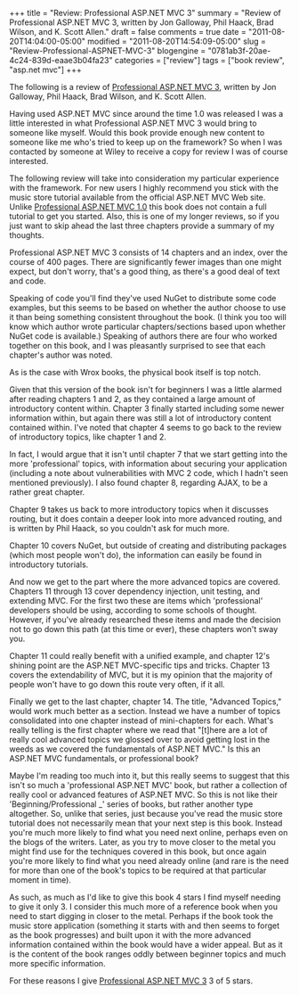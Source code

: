 +++
title = "Review: Professional ASP.NET MVC 3"
summary = "Review of Professional ASP.NET MVC 3, written by Jon Galloway, Phil Haack, Brad Wilson, and K. Scott Allen."
draft = false
comments = true
date = "2011-08-20T14:04:00-05:00"
modified = "2011-08-20T14:54:09-05:00"
slug = "Review-Professional-ASPNET-MVC-3"
blogengine = "0781ab3f-20ae-4c24-839d-eaae3b04fa23"
categories = ["review"]
tags = ["book review", "asp.net mvc"]
+++

<div class="note">
<p>The following is a review of <a rel="external" href="http://www.amazon.com/gp/product/1118076583?tag=strivinglifen-20">Professional ASP.NET MVC 3</a>, written by Jon Galloway, Phil Haack, Brad Wilson, and K. Scott Allen.</p>
</div>
<p>Having used ASP.NET MVC since around the time 1.0 was released I was a little interested in what Professional ASP.NET MVC 3 would bring to someone like myself. Would this book provide enough new content to someone like me who's tried to keep up on the framework? So when I was contacted by someone at Wiley to receive a copy for review I was of course interested.</p>
<p>The following review will take into consideration my particular experience with the framework. For new users I highly recommend you stick with the music store tutorial available from the official ASP.NET MVC Web site. Unlike <a href="http://strivinglife.com/words/post/Review-Professional-ASPNET-MVC-10.aspx">Professional ASP.NET MVC 1.0</a> this book does not contain a full tutorial to get you started. Also, this is one of my longer reviews, so if you just want to skip ahead the last three chapters provide a summary of my thoughts.</p>
<p>Professional ASP.NET MVC 3 consists of 14 chapters and an index, over the course of 400 pages. There are significantly fewer images than one might expect, but don't worry, that's a good thing, as there's a good deal of text and code.</p>
<p>Speaking of code you'll find they've used NuGet to distribute some code examples, but this seems to be based on whether the author choose to use it than being something consistent throughout the book. (I think you too will know which author wrote particular chapters/sections based upon whether NuGet code is available.) Speaking of authors there are four who worked together on this book, and I was pleasantly surprised to see that each chapter's author was noted.</p>
<p>As is the case with Wrox books, the physical book itself is top notch.</p>
<p>Given that this version of the book isn't for beginners I was a little alarmed after reading chapters 1 and 2, as they contained a large amount of introductory content within.&nbsp;Chapter 3 finally started including some newer information within, but again there was still a lot of introductory content contained within. I've noted that chapter 4 seems to go back to the review of introductory topics, like chapter 1 and 2.</p>
<p>In fact, I would argue that it isn't until chapter 7 that we start getting into the more 'professional' topics, with information about securing your application (including a note about vulnerabilities with MVC 2 code, which I hadn't seen mentioned previously). I also found chapter 8, regarding AJAX, to be a rather great chapter.</p>
<p>Chapter 9 takes us back to more introductory topics when it discusses routing, but it does contain a deeper look into more advanced routing, and is written by Phil Haack, so you couldn't ask for much more.</p>
<p>Chapter 10 covers NuGet, but outside of creating and distributing packages (which most people won't do), the information can easily be found in introductory tutorials.</p>
<p>And now we get to the part where the more advanced topics are covered. Chapters 11 through 13 cover dependency injection, unit testing, and extending MVC. For the first two these are items which 'professional' developers should be using, according to some schools of thought. However, if you've already researched these items and made the decision not to go down this path (at this time or ever), these chapters won't sway you.</p>
<p>Chapter 11 could really benefit with a unified example, and chapter 12's shining point are the ASP.NET MVC-specific tips and tricks. Chapter 13 covers the extendability of MVC, but it is my opinion that the majority of people won't have to go down this route very often, if it all.</p>
<p>Finally we get to the last chapter, chapter 14. The title, "Advanced Topics," would work much better as a section. Instead we have a number of topics consolidated into one chapter instead of mini-chapters for each. What's really telling is the first chapter where we read that "[t]here are a lot of really cool advanced topics we glossed over to avoid getting lost in the weeds as we covered the fundamentals of ASP.NET MVC." Is this an ASP.NET MVC fundamentals, or professional book?</p>
<p>Maybe I'm reading too much into it, but this really seems to suggest that this isn't so much a 'professional ASP.NET MVC' book, but rather a collection of really cool or advanced features of ASP.NET MVC. So this is not like their 'Beginning/Professional _' series of books, but rather another type altogether. So, unlike that series, just because you've read the music store tutorial does not necessarily mean that your next step is this book. Instead you're much more likely to find what you need next online, perhaps even on the blogs of the writers. Later, as you try to move closer to the metal you might find use for the techniques covered in this book, but once again you're more likely to find what you need already online (and rare is the need for more than one of the book's topics to be required at that particular moment in time).</p>
<p>As such, as much as I'd like to give this book 4 stars I find myself needing to give it only 3. I consider this much more of a reference book when you need to start digging in closer to the metal. Perhaps if the book took the music store application (something it starts with and then seems to forget as the book progresses) and built upon it with the more advanced information contained within the book would have a wider appeal. But as it is the content of the book ranges oddly between beginner topics and much more specific information.</p>
<p>For these reasons I give <a rel="external" href="http://www.amazon.com/gp/product/1118076583?tag=strivinglifen-20">Professional ASP.NET MVC 3</a> 3 of 5 stars.</p>
